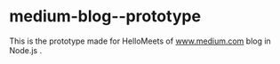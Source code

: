 # medium-blog--prototype

This is the prototype made for HelloMeets of www.medium.com blog in Node.js .
